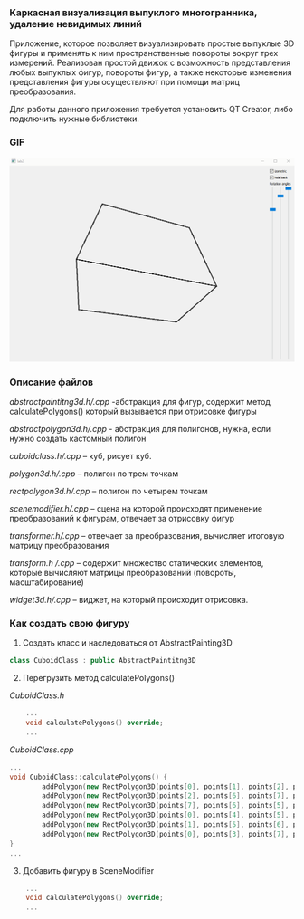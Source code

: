 ### Каркасная визуализация выпуклого многогранника, удаление невидимых линий

Приложение, которое позволяет визуализировать простые выпуклые 3D фигуры и применять к ним пространственные повороты вокруг трех измерений. Реализован простой движок с возможность представления любых выпуклых фигур, повороты фигур, а также некоторые изменения представления фигуры осуществляют при помощи матриц преобразования.

Для работы данного приложения требуется установить QT Creator, либо подключить нужные библиотеки.


### GIF

![](lab2.gif)

### Описание файлов

_abstractpaintitng3d.h/.cpp_ -абстракция для фигур, содержит метод calculatePolygons() который вызывается при отрисовке фигуры

_abstractpolygon3d.h/.cpp_ -  абстракция для полигонов, нужна, если нужно создать кастомный полигон

_cuboidclass.h/.cpp_ – куб, рисует куб.

_polygon3d.h/.cpp_ – полигон по трем точкам	

_rectpolygon3d.h/.cpp_ – полигон по четырем точкам

_scenemodifier.h/.cpp_ – сцена на которой происходят применение преобразований к фигурам, отвечает за отрисовку фигур

_transformer.h/.cpp_ – отвечает за преобразования, вычисляет итоговую матрицу преобразования

_transform.h /.cpp_ – содержит множество статических элементов, которые вычисляют матрицы преобразований (повороты, масштабирование)

_widget3d.h/.cpp_ – виджет, на который происходит отрисовка.

### Как создать свою фигуру

1. Создать класс и наследоваться от AbstractPainting3D

```c++
class CuboidClass : public AbstractPaintitng3D
```

2. Перегрузить метод calculatePolygons()

_CuboidClass.h_
```c++
    ...
    void calculatePolygons() override;
    ...
```
_CuboidClass.cpp_
```c++
...
void CuboidClass::calculatePolygons() {
        addPolygon(new RectPolygon3D(points[0], points[1], points[2], points[3]));
        addPolygon(new RectPolygon3D(points[2], points[6], points[7], points[3]));
        addPolygon(new RectPolygon3D(points[7], points[6], points[5], points[4]));
        addPolygon(new RectPolygon3D(points[0], points[4], points[5], points[1]));
        addPolygon(new RectPolygon3D(points[1], points[5], points[6], points[2]));
        addPolygon(new RectPolygon3D(points[0], points[3], points[7], points[4]))
}
...
```

3. Добавить фигуру в SceneModifier

```c++
    ...
    void calculatePolygons() override;
    ...
```
